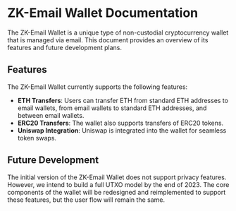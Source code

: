 # ZK-Email Wallet Documentation

The ZK-Email Wallet is a unique type of non-custodial cryptocurrency wallet that is managed via email. This document provides an overview of its features and future development plans.

## Features

The ZK-Email Wallet currently supports the following features:

- **ETH Transfers**: Users can transfer ETH from standard ETH addresses to email wallets, from email wallets to standard ETH addresses, and between email wallets.
- **ERC20 Transfers**: The wallet also supports transfers of ERC20 tokens.
- **Uniswap Integration**: Uniswap is integrated into the wallet for seamless token swaps.

## Future Development

The initial version of the ZK-Email Wallet does not support privacy features. However, we intend to build a full UTXO model by the end of 2023. The core components of the wallet will be redesigned and reimplemented to support these features, but the user flow will remain the same.
